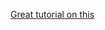 [Great tutorial on this](https://www.freecodecamp.org/news/web-scraping-in-javascript-with-puppeteer/)